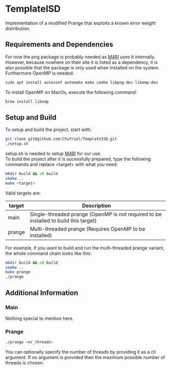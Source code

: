 # TemplateISD

Implementation of a modified Prange that exploits a known error weight distribution.

## Requirements and Dependencies

For now the png package is probably needed as [M4RI](https://bitbucket.org/malb/m4ri) uses it internally. However, because nowhere on their site it is listed as a dependency, it is also possible that the package is only used when installed on the system.
Furthermore OpenMP is needed.
```bash
sudo apt install autoconf automake make cmake libpng-dev libomp-dev
```

To install OpenMP on MacOs, execute the following command:
```bash
brew install libomp
```

## Setup and Build

To setup and build the project, start with:

```bash
git clone git@github.com:ChuTriel/TemplateISD.git
./setup.sh
```

setup.sh is needed to setup [M4RI](https://bitbucket.org/malb/m4ri) for our use. <br>
To build the project after it is sucessfully prepared, type the following commands and replace \<target\> with what you need:
```bash
mkdir build && cd build
cmake ..
make <target>
```

Valid targets are:

| target | Description |
| --- | --- |
| main | Single-threaded prange (OpenMP is not required to be installed to build this target) |
| prange | Multi-threaded prange (Requires OpenMP to be installed) |

For example, if you want to build and run the multi-threaded prange variant, the whole command chain looks like this:
```bash
mkdir build && cd build
cmake ..
make prange
./prange
```

## Additional Information

### Main

Nothing special to mention here.

### Prange

```bash
./prange <nr_threads>
```

You can optionally specify the number of threads by providing it as a cli argument. If no argument is provided then the maximum possible number of threads is chosen.

